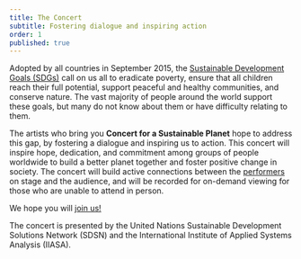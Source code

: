 ```yaml
---
title: The Concert
subtitle: Fostering dialogue and inspiring action
order: 1
published: true
---
```

Adopted by all countries in September 2015, the [Sustainable Development Goals (SDGs)](https://sustainabledevelopment.un.org/sdgs) call on us all to eradicate poverty, ensure that all children reach their full potential, support peaceful and healthy communities, and conserve nature. The vast majority of people around the world support these goals, but many do not know about them or have difficulty relating to them.

The artists who bring you **Concert for a Sustainable Planet** hope to address this gap, by fostering a dialogue and inspiring us to action. This concert will inspire hope, dedication, and commitment among groups of people worldwide to build a better planet together and foster positive change in society. The concert will build active connections between the [performers](#performers) on stage and the audience, and will be recorded for on-demand viewing for those who are unable to attend in person.

We hope you will [join us!](#tickets)

The concert is presented by the United Nations Sustainable Development Solutions Network (SDSN) and the International Institute of Applied Systems Analysis (IIASA).
